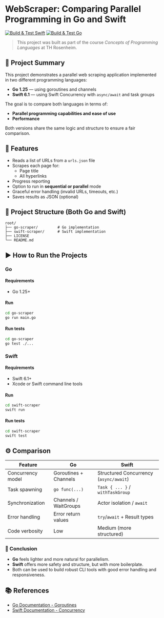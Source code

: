 # WebScraper: Comparing Parallel Programming in Go and Swift
[![Build & Test Swift](https://github.com/SimonLiebers-Dev/concepts-of-programming-languages/actions/workflows/swift.yml/badge.svg)](https://github.com/SimonLiebers-Dev/concepts-of-programming-languages/actions/workflows/swift.yml)
[![Build & Test Go](https://github.com/SimonLiebers-Dev/concepts-of-programming-languages/actions/workflows/go.yml/badge.svg)](https://github.com/SimonLiebers-Dev/concepts-of-programming-languages/actions/workflows/go.yml)

> This project was built as part of the course *Concepts of Programming Languages* at TH Rosenheim.

## 🧠 Project Summary
This project demonstrates a parallel web scraping application implemented in two different programming languages:
- **Go 1.25** — using goroutines and channels
- **Swift 6.1** — using Swift Concurrency with `async/await` and task groups

The goal is to compare both languages in terms of:
- **Parallel programming capabilities and ease of use**
- **Performance**

Both versions share the same logic and structure to ensure a fair comparison.

## 🚀 Features
- Reads a list of URLs from a `urls.json` file
- Scrapes each page for:
  - Page title
  - All hyperlinks
- Progress reporting
- Option to run in **sequential or parallel** mode
- Graceful error handling (invalid URLs, timeouts, etc.)
- Saves results as JSON (optional)

## 📁 Project Structure (Both Go and Swift)
```
root/
├── go-scraper/         # Go implementation
├── swift-scraper/      # Swift implementation
├── LICENSE
└── README.md           
```

## ▶️ How to Run the Projects

### Go
#### Requirements
- Go 1.25+

#### Run
```bash
cd go-scraper
go run main.go
```

#### Run tests
```bash
cd go-scraper
go test ./...
```

### Swift
#### Requirements
- Swift 6.1+
- Xcode or Swift command line tools

#### Run
```bash
cd swift-scraper
swift run
```

#### Run tests
```bash
cd swift-scraper
swift test
```

## ⚙️ Comparison

| Feature                         | Go                                      | Swift                                  |
|--------------------------------|------------------------------------------|----------------------------------------|
| Concurrency model              | Goroutines + Channels                    | Structured Concurrency (`async/await`) |
| Task spawning                  | `go func(...)`                           | `Task { ... }` / `withTaskGroup`       |
| Synchronization                | Channels / WaitGroups                    | Actor isolation / `await`              |
| Error handling                 | Error return values                      | `try`/`await` + Result types           |
| Code verbosity                 | Low                                      | Medium (more structured)               |

### 🧠 Conclusion
- **Go** feels lighter and more natural for parallelism.
- **Swift** offers more safety and structure, but with more boilerplate.
- Both can be used to build robust CLI tools with good error handling and responsiveness.

## 📚 References
- [Go Documentation - Goroutines](https://go.dev/doc/effective_go#goroutines)
- [Swift Documentation - Concurrency](https://docs.swift.org/swift-book/documentation/the-swift-programming-language/concurrency/)